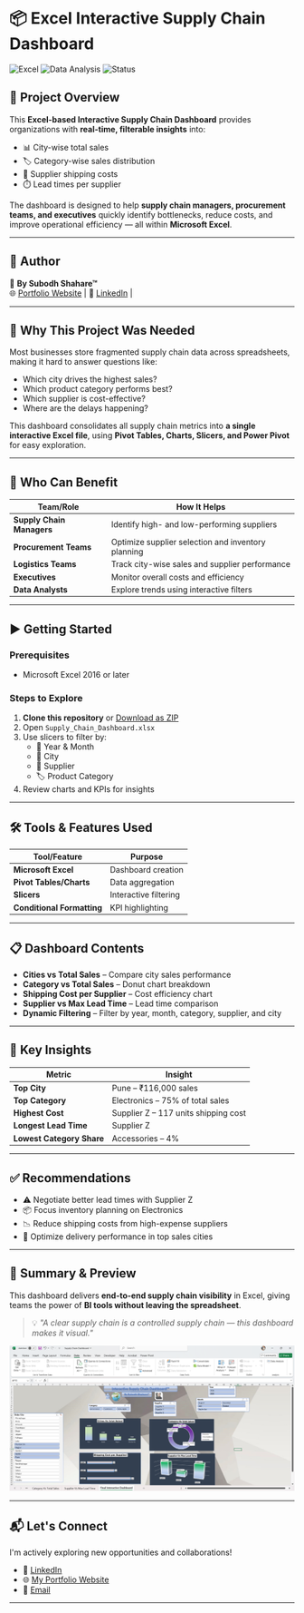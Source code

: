 # 📦 Excel Interactive Supply Chain Dashboard

![Excel](https://img.shields.io/badge/Excel-Dashboard-brightgreen?style=for-the-badge&logo=microsoft-excel)
![Data Analysis](https://img.shields.io/badge/Data-Analysis-blue?style=for-the-badge&logo=databricks)
![Status](https://img.shields.io/badge/Status-Completed-success?style=for-the-badge)

## 🎯 Project Overview
This **Excel-based Interactive Supply Chain Dashboard** provides organizations with **real-time, filterable insights** into:

- 📊 City-wise total sales
- 🏷️ Category-wise sales distribution
- 🚚 Supplier shipping costs
- ⏱️ Lead times per supplier

The dashboard is designed to help **supply chain managers, procurement teams, and executives** quickly identify bottlenecks, reduce costs, and improve operational efficiency — all within **Microsoft Excel**.

---

## 🔗 Author  
👤 **By Subodh Shahare™**  
🌐 [Portfolio Website](https://subodh-s.my.canva.site/home) | 💼 [LinkedIn](https://www.linkedin.com/in/subodhshahare) | 

---

## 📌 Why This Project Was Needed  
Most businesses store fragmented supply chain data across spreadsheets, making it hard to answer questions like:

- Which city drives the highest sales?
- Which product category performs best?
- Which supplier is cost-effective?
- Where are the delays happening?

This dashboard consolidates all supply chain metrics into **a single interactive Excel file**, using **Pivot Tables, Charts, Slicers, and Power Pivot** for easy exploration.

---

## 👥 Who Can Benefit

| Team/Role              | How It Helps |
|------------------------|--------------|
| **Supply Chain Managers** | Identify high- and low-performing suppliers |
| **Procurement Teams**  | Optimize supplier selection and inventory planning |
| **Logistics Teams**    | Track city-wise sales and supplier performance |
| **Executives**         | Monitor overall costs and efficiency |
| **Data Analysts**      | Explore trends using interactive filters |

---

## ▶️ Getting Started

### Prerequisites
- Microsoft Excel 2016 or later 

### Steps to Explore
1. **Clone this repository** or [Download as ZIP](#)
2. Open `Supply_Chain_Dashboard.xlsx`
3. Use slicers to filter by:
   - 📅 Year & Month
   - 📍 City
   - 🏢 Supplier
   - 🏷️ Product Category
4. Review charts and KPIs for insights

---

## 🛠️ Tools & Features Used

| Tool/Feature           | Purpose |
|------------------------|---------|
| **Microsoft Excel**    | Dashboard creation |
| **Pivot Tables/Charts**| Data aggregation |
| **Slicers**            | Interactive filtering |
| **Conditional Formatting** | KPI highlighting |
---

## 📋 Dashboard Contents

- **Cities vs Total Sales** – Compare city sales performance
- **Category vs Total Sales** – Donut chart breakdown
- **Shipping Cost per Supplier** – Cost efficiency chart
- **Supplier vs Max Lead Time** – Lead time comparison
- **Dynamic Filtering** – Filter by year, month, category, supplier, and city

---

## 📌 Key Insights

| Metric               | Insight |
|----------------------|---------|
| **Top City**         | Pune – ₹116,000 sales |
| **Top Category**     | Electronics – 75% of total sales |
| **Highest Cost**     | Supplier Z – 117 units shipping cost |
| **Longest Lead Time**| Supplier Z |
| **Lowest Category Share** | Accessories – 4% |

---

## ✅ Recommendations

- ⚠️ Negotiate better lead times with Supplier Z
- 📦 Focus inventory planning on Electronics
- 📉 Reduce shipping costs from high-expense suppliers
- 🚀 Optimize delivery performance in top sales cities

---

## 🧾 Summary & Preview

This dashboard delivers **end-to-end supply chain visibility** in Excel, giving teams the power of **BI tools without leaving the spreadsheet**.

> 💡 *"A clear supply chain is a controlled supply chain — this dashboard makes it visual."*

![Dashboard Preview](Screenshot_Excel-Interactive%20Supply-Chain%20Dashboard.png)

---

## 📬 Let's Connect

I'm actively exploring new opportunities and collaborations!

- 🔗 [LinkedIn](https://www.linkedin.com/in/subodhshahare)  
- 🌐 [My Portfolio Website](https://subodh-s.my.canva.site/home)  
- 📧 [Email](mailto:Subodh.shahare@gmail.com)

---
